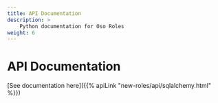 ```yaml
---
title: API Documentation
description: >
    Python documentation for Oso Roles
weight: 6
---
```


# API Documentation

[See documentation here]({{% apiLink "new-roles/api/sqlalchemy.html" %}})
